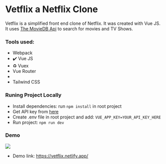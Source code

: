 

# Vetflix  a Netflix Clone

Vetflix is a simplified front end clone of Netflix. It was created with Vue JS. It uses [The MovieDB Api](https://www.themoviedb.org/documentation/api) to search for movies and TV Shows.

### Tools used:
- Webpack
- ✔️ Vue JS 
- ♻️ Vuex
- Vue Router
- 
- Tailwind CSS


### Runing Project Locally
- Install dependencies: run `npm install` in root project
- Get API key from [here](https://www.themoviedb.org/documentation/api)
- Create .env file in root project and add: `VUE_APP_KEY=YOUR_API_KEY_HERE`
- Run project: `npm run dev`



### Demo
![](https://github.com/abdelopx/Vetflix/blob/master/demo.gif?raw=true)

- Demo link: https://vetflix.netlify.app/
